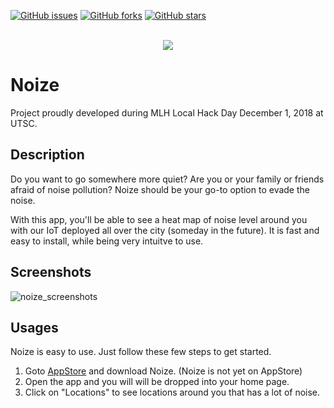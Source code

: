 [![GitHub issues](https://img.shields.io/github/issues/Thayallan-S/noize.svg)](https://github.com/Thayallan-S/noize/issues)
[![GitHub forks](https://img.shields.io/github/forks/Thayallan-S/noize.svg)](https://github.com/Thayallan-S/noize/network)
[![GitHub stars](https://img.shields.io/github/stars/Thayallan-S/noize.svg)](https://github.com/Thayallan-S/noize/stargazers)

<p align="center">
  </br>
  <img src="https://user-images.githubusercontent.com/21986859/49331920-b6fe5c00-f572-11e8-9e6f-85264715e69a.png"/>
</p>


# Noize

Project proudly developed during MLH Local Hack Day December 1, 2018 at UTSC.

## Description

Do you want to go somewhere more quiet? Are you or your family or friends afraid of noise pollution? Noize should be your go-to option to evade the noise.

With this app, you'll be able to see a heat map of noise level around you with our IoT deployed all over the city (someday in the future). It is fast and easy to install, while being very intuitve to use.

## Screenshots

![noize_screenshots](https://user-images.githubusercontent.com/21986859/49332810-ef596680-f581-11e8-963f-abad606f49be.png)

## Usages

Noize is easy to use. Just follow these few steps to get started.

1. Goto [AppStore](https://www.apple.com/ca/ios/app-store/) and download Noize. (Noize is not yet on AppStore)
2. Open the app and you will will be dropped into your home page.
3. Click on "Locations" to see locations around you that has a lot of noise.
